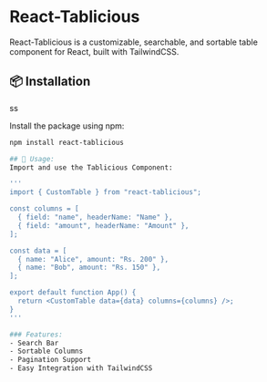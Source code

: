 # React-Tablicious

React-Tablicious is a customizable, searchable, and sortable table component for React, built with TailwindCSS.

## 📦 Installation
ss

Install the package using npm:

```bash
npm install react-tablicious

## 🚀 Usage:
Import and use the Tablicious Component:

'''
import { CustomTable } from "react-tablicious";

const columns = [
  { field: "name", headerName: "Name" },
  { field: "amount", headerName: "Amount" },
];

const data = [
  { name: "Alice", amount: "Rs. 200" },
  { name: "Bob", amount: "Rs. 150" },
];

export default function App() {
  return <CustomTable data={data} columns={columns} />;
}
'''

### Features:
- Search Bar
- Sortable Columns
- Pagination Support
- Easy Integration with TailwindCSS